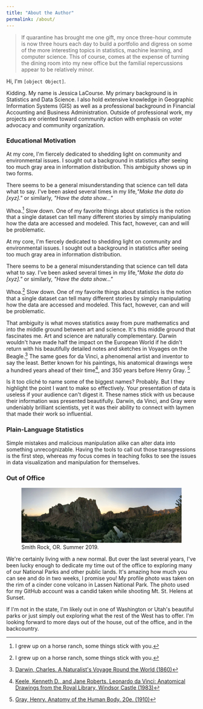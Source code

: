 ```yaml
---
title: "About the Author"
permalink: /about/
---
```

>If quarantine has brought me one gift, my once three-hour commute is now three hours each day to build a portfolio and digress on some of the more interesting topics in statistics, machine learning, and computer science. This of course, comes at the expense of turning the dining room into my new office but the  familial repercussions appear to be relatively minor. 

Hi, I'm `[object Object]`. 

Kidding. My name is Jessica LaCourse. My primary background is in Statistics and Data Science. I also hold extensive knowledge in Geographic Information Systems (GIS) as well as a professional background in Financial Accounting and Business Administration. Outside of professional work, my projects are oriented toward community action with emphasis on voter advocacy and community organization.



###  Educational Motivation
At my core, I'm fiercely dedicated to shedding light on community and environmental issues. I sought out a background in statistics after seeing too much gray area in information distribution. This ambiguity shows up in two forms.

There seems to be a general misunderstanding that science can tell data what to say. I've been asked several times in my life,*"Make the data do [xyz]."* or similarly, *"Have the data show..."* 

Whoa.[^1]  Slow down. One of my favorite things about statistics is the notion that a single dataset can tell many different stories by simply manipulating how the data are accessed and modeled. This fact, however, can and will be problematic. 

At my core, I'm fiercely dedicated to shedding light on community and environmental issues. I sought out a background in statistics after seeing too much gray area in information distribution. 

There seems to be a general misunderstanding that science can tell data what to say. I've been asked several times in my life,*"Make the data do [xyz]."* or similarly, *"Have the data show..."* 

Whoa.[^1]  Slow down. One of my favorite things about statistics is the notion that a single dataset can tell many different stories by simply manipulating how the data are accessed and modeled. This fact, however, can and will be problematic. 

That ambiguity is what moves statistics away from pure mathematics and into the middle ground between art and science.  It's this middle ground that fascinates me. Art and science are naturally complementary. Darwin wouldn't have made half the impact on the European World if he didn't return with his  beautifully detailed notes and sketches in Voyages on the Beagle.[^2] The same goes for da Vinci, a phenomenal artist and inventor to say the least. Better known for his paintings, his anatomical drawings were a hundred years ahead of their time[^3], and 350 years before Henry Gray. [^4]

Is it too cliché to name some of the biggest names? Probably. But I they highlight the point I want to make so effectively. Your presentation of data is useless if your audience can't digest it. These names stick with us because their information was presented beautifully. Darwin, da Vinci, and Gray were undeniably brilliant scientists, yet it was their ability to connect with laymen that made their work so influential. 

[^1]: I grew up on a horse ranch, some things stick with you.
[^2]: [Darwin, Charles. A Naturalist's Voyage Round the World (1860)](http://www.gutenberg.org/files/3704/3704-h/3704-h.htm#403)
[^3]:[Keele, Kenneth D., and Jane Roberts. Leonardo da Vinci: Anatomical Drawings from the Royal Library, Windsor Castle (1983)](https://books.google.com/books?id=tQFP3DH40foC&printsec=frontcover)
[^4]:[Gray, Henry. Anatomy of the Human Body. 20e. (1910)](https://books.google.com/books?id=uaQMAAAAYAAJ&printsec=frontcover)

###  Plain-Language Statistics

Simple mistakes and malicious manipulation alike can alter data into something unrecognizable. Having the tools to call out those transgressions is the first step, whereas my focus comes in teaching folks to see the issues in data visualization and manipulation for themselves. 

### Out of Office

<figure>
<a href="/images/about/smith.jpg"><img src="/images/about/smith.jpg"></a>
<figcaption>Smith Rock, OR. Summer 2019. </figcaption>
</figure>

We're certainly living with a new normal. But over the last several years, I've been lucky enough to dedicate my time out of the office to exploring many of our National Parks and other public lands. It's amazing how much you can see and do in two weeks, I promise you! My profile photo was taken on the rim of a cinder cone volcano in Lassen National Park. The photo used for my GitHub account was a candid taken while shooting Mt. St. Helens at Sunset. 

If I'm not in the state, I'm likely out in one of Washington or Utah's beautiful parks or just simply out exploring what the rest of the West has to offer. I'm looking forward to more days out of the house, out of the office, and in the backcountry.
